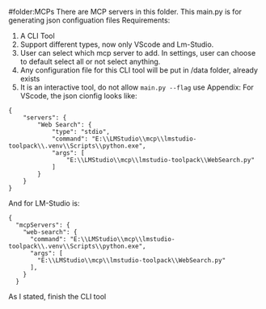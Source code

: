 #folder:MCPs There are MCP servers in this folder.
This main.py is for generating json configuation files
Requirements:
1. A CLI Tool
2. Support different types, now only VScode and Lm-Studio.
3. User can select which mcp server to add. In settings, user can choose to default select all or not select anything.
4. Any configuration file for this CLI tool will be put in /data folder, already exists
5. It is an interactive tool, do not allow `main.py --flag` use
Appendix:
For VScode, the json cionfig looks like:
```
{
    "servers": {
        "Web Search": {
            "type": "stdio",
            "command": "E:\\LMStudio\\mcp\\lmstudio-toolpack\\.venv\\Scripts\\python.exe",
            "args": [
                "E:\\LMStudio\\mcp\\lmstudio-toolpack\\WebSearch.py"
            ]
        }
    }
}
```
And for LM-Studio is:
```
{
  "mcpServers": {
    "web-search": {
      "command": "E:\\LMStudio\\mcp\\lmstudio-toolpack\\.venv\\Scripts\\python.exe",
      "args": [
        "E:\\LMStudio\\mcp\\lmstudio-toolpack\\WebSearch.py"
      ],
    }
  }
```
As I stated, finish the CLI tool